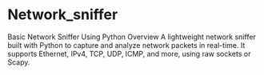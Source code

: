 # Network_sniffer
Basic Network Sniffer Using Python Overview A lightweight network sniffer built with Python to capture and analyze network packets in real-time. It supports Ethernet, IPv4, TCP, UDP, ICMP, and more, using raw sockets or Scapy.
